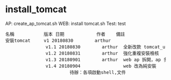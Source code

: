 # install_tomcat
AP:	create_ap_tomcat.sh
WEB:	install tomcat.sh
Test:	test
<pre>
名稱           版本	日期            作者    備註
安裝tomcat     v1	20180830        arthur
               v1.1	20180830        arthur  全新改款 tomcat_ui
               v1.2	20180831        arthur  強化重複安裝檢核
               v1.3	20180901        arthur  web ap 拆開，ap 多站台防呆
               v1.4	20180904        		web 改為純安裝
						待辦：各項啟動shell,文件
</pre>
